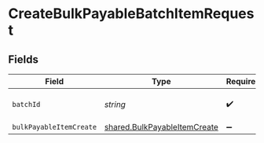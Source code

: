 # CreateBulkPayableBatchItemRequest


## Fields

| Field                                                                               | Type                                                                                | Required                                                                            | Description                                                                         |
| ----------------------------------------------------------------------------------- | ----------------------------------------------------------------------------------- | ----------------------------------------------------------------------------------- | ----------------------------------------------------------------------------------- |
| `batchId`                                                                           | *string*                                                                            | :heavy_check_mark:                                                                  | Unique identifier for a batch                                                       |
| `bulkPayableItemCreate`                                                             | [shared.BulkPayableItemCreate](../../../sdk/models/shared/bulkpayableitemcreate.md) | :heavy_minus_sign:                                                                  | N/A                                                                                 |